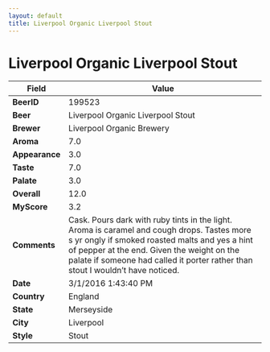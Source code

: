 ```yaml
---
layout: default
title: Liverpool Organic Liverpool Stout
---
```


# Liverpool Organic Liverpool Stout

| Field         | Value     |
|---------------|-----------|
| **BeerID** | 199523 |
| **Beer** | Liverpool Organic Liverpool Stout |
| **Brewer** | Liverpool Organic Brewery |
| **Aroma** | 7.0 |
| **Appearance** | 3.0 |
| **Taste** | 7.0 |
| **Palate** | 3.0 |
| **Overall** | 12.0 |
| **MyScore** | 3.2 |
| **Comments** | Cask. Pours dark with ruby tints in the light. Aroma is caramel and cough drops. Tastes more s yr ongly if smoked roasted malts and yes a hint of pepper at the end. Given the weight on the palate if someone had called it porter rather than stout I wouldn’t have noticed. |
| **Date** | 3/1/2016 1:43:40 PM |
| **Country** | England |
| **State** | Merseyside |
| **City** | Liverpool |
| **Style** | Stout |

